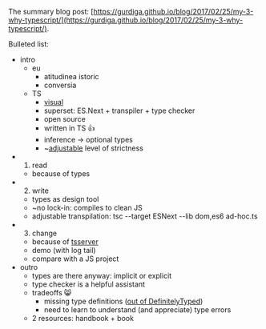 The summary blog post: [https://gurdiga.github.io/blog/2017/02/25/my-3-why-typescript/](https://gurdiga.github.io/blog/2017/02/25/my-3-why-typescript/).

Bulleted list:

- intro
  - eu
    - atitudinea istoric
    - conversia
  - TS
    - [visual](https://cdn-images-1.medium.com/max/800/1*8lKzkDJVWuVbqumysxMRYw.png)
    - superset: ES.Next + transpiler + type checker
    - open source
    - written in TS 👍
    - inference → optional types
    - ~[adjustable](https://www.typescriptlang.org/docs/handbook/compiler-options.html) level of strictness
- 1. read
  - because of types
- 2. write
  - types as design tool
  - ~no lock-in: compiles to clean JS
  - adjustable transpilation: tsc --target ESNext --lib dom,es6 ad-hoc.ts
- 3. change
  - because of [tsserver](https://github.com/Microsoft/TypeScript/wiki/Architectural-Overview")
  - demo (with log tail)
  - compare with a JS project
- outro
  - types are there anyway: implicit or explicit
  - type checker is a helpful assistant
  - tradeoffs 😸
    - missing type definitions ([out of DefinitelyTyped](https://github.com/DefinitelyTyped ))
    - need to learn to understand (and appreciate) type errors
  - 2 resources: handbook + book
